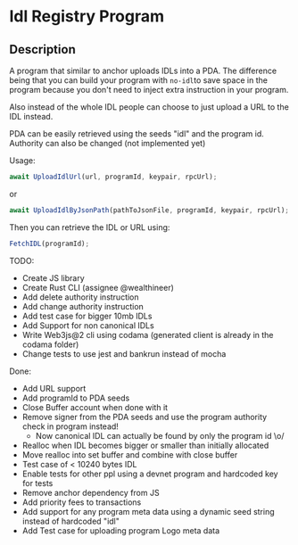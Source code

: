 # Idl Registry Program

## Description

A program that similar to anchor uploads IDLs into a PDA. The difference being that you can build your program with `no-idl`to save space in the program because you don't need to inject extra instruction in your program.

Also instead of the whole IDL people can choose to just upload a URL to the IDL instead.

PDA can be easily retrieved using the seeds "idl" and the program id.
Authority can also be changed (not implemented yet)

Usage:

```ts
await UploadIdlUrl(url, programId, keypair, rpcUrl);
```

or

```ts
await UploadIdlByJsonPath(pathToJsonFile, programId, keypair, rpcUrl);
```

Then you can retrieve the IDL or URL using:

```ts
FetchIDL(programId);
```

TODO:

- Create JS library
- Create Rust CLI (assignee @wealthineer) 
- Add delete authority instruction
- Add change authority instruction
- Add test case for bigger 10mb IDLs
- Add Support for non canonical IDLs 
- Write Web3js@2 cli using codama (generated client is already in the codama folder)
- Change tests to use jest and bankrun instead of mocha 

Done:

- Add URL support
- Add programId to PDA seeds
- Close Buffer account when done with it
- Remove signer from the PDA seeds and use the program authority check in program instead!
  - Now canonical IDL can actually be found by only the program id \o/
- Realloc when IDL becomes bigger or smaller than initially allocated
- Move realloc into set buffer and combine with close buffer
- Test case of < 10240 bytes IDL
- Enable tests for other ppl using a devnet program and hardcoded key for tests
- Remove anchor dependency from JS
- Add priority fees to transactions
- Add support for any program meta data using a dynamic seed string instead of hardcoded "idl"
- Add Test case for uploading program Logo meta data 
